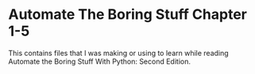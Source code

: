 # Automate The Boring Stuff Chapter 1-5

This contains files that I was making or using to learn while reading Automate the Boring Stuff With Python: Second Edition. 
